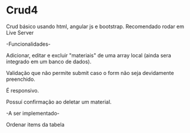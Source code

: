 # Crud4
Crud básico usando html, angular js e bootstrap.
Recomendado rodar em Live Server

-Funcionalidades-

Adicionar, editar e excluir "materiais" de uma array local (ainda sera integrado em um banco de dados).

Validação que não permite submit caso o form não seja devidamente preenchido.

É responsivo.

Possuí confirmação ao deletar um material.

-A ser implementado-

Ordenar items da tabela


